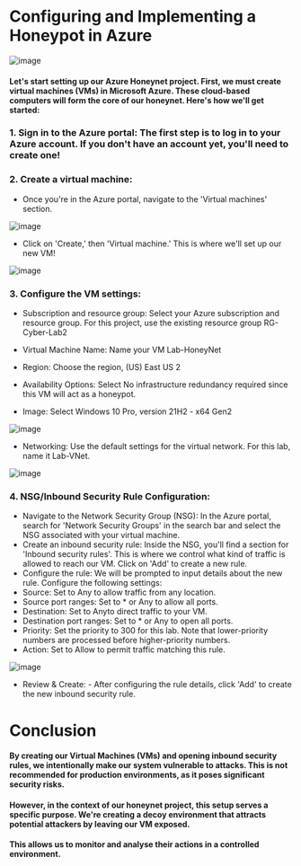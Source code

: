 # Configuring and Implementing a Honeypot in Azure

![image](https://github.com/user-attachments/assets/4734bbb3-aba1-42f6-9a46-7a3cd511d671)

<h4>Let's start setting up our Azure Honeynet project. First, we must create virtual machines (VMs) in Microsoft Azure. These cloud-based computers will form the core of our honeynet. Here's how we'll get started:</h4>

 <h3>1. Sign in to the Azure portal: The first step is to log in to your Azure account. If you don't have an account yet, you'll need to create one!</h3>
 <h3>2. Create a virtual machine:</h3>
   
   - Once you're in the Azure portal, navigate to the 'Virtual machines' section.

![image](https://github.com/user-attachments/assets/73f40a47-1acc-46ab-a68c-60d094f24efa)

   - Click on 'Create,' then 'Virtual machine.' This is where we'll set up our new VM!

![image](https://github.com/user-attachments/assets/a19fd447-f1c5-44b5-9467-cca3da0653f6)
    
 <h3>3. Configure the VM settings:</h3>

  - Subscription and resource group: Select your Azure subscription and resource group. For this project, use the existing resource group RG-Cyber-Lab2

  - Virtual Machine Name: Name your VM Lab-HoneyNet

  - Region: Choose the region, (US) East US 2

  - Availability Options: Select No infrastructure redundancy required since this VM will act as a honeypot.

  - Image: Select Windows 10 Pro, version 21H2 - x64 Gen2
    
![image](https://github.com/user-attachments/assets/c811ff9b-766b-4ec1-84bf-1fc9aae0e57e)

  - Networking: Use the default settings for the virtual network. For this lab, name it Lab-VNet.
    
![image](https://github.com/user-attachments/assets/e0637bee-b570-440f-99e4-519387b42373)


  <h3>4. NSG/Inbound Security Rule Configuration:</h3>

  - Navigate to the Network Security Group (NSG): In the Azure portal, search for 'Network Security Groups' in the search bar and select the NSG associated with your virtual machine.
  - Create an inbound security rule: Inside the NSG, you'll find a section for 'Inbound security rules'. This is where we control what kind of traffic is allowed to reach our VM. Click on 'Add' to create a new rule.
  - Configure the rule: We will be prompted to input details about the new rule. Configure the following settings:
  - Source: Set to Any to allow traffic from any location.
  - Source port ranges: Set to * or Any to allow all ports.
  - Destination: Set to Anyto direct traffic to your VM.
  - Destination port ranges: Set to * or Any to open all ports.
  - Priority: Set the priority to 300 for this lab. Note that lower-priority numbers are processed before higher-priority numbers.
  - Action: Set to Allow to permit traffic matching this rule.

![image](https://github.com/user-attachments/assets/83eef4f0-d081-4ca5-80e3-a8575b9eb5cc)

  - Review & Create: - After configuring the rule details, click 'Add' to create the new inbound security rule.

# Conclusion

<h4>By creating our Virtual Machines (VMs) and opening inbound security rules, we intentionally make our system vulnerable to attacks. This is not recommended for production environments, as it poses significant security risks.</h4>
<h4>However, in the context of our honeynet project, this setup serves a specific purpose. We're creating a decoy environment that attracts potential attackers by leaving our VM exposed.</h4>
<h4>This allows us to monitor and analyse their actions in a controlled environment.</h4>

